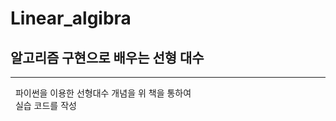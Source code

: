 # Linear_algibra

알고리즘 구현으로 배우는 선형 대수
---

---

&nbsp; 파이썬을 이용한 선형대수 개념을 위 책을 통하여  
&nbsp; 실습 코드를 작성
